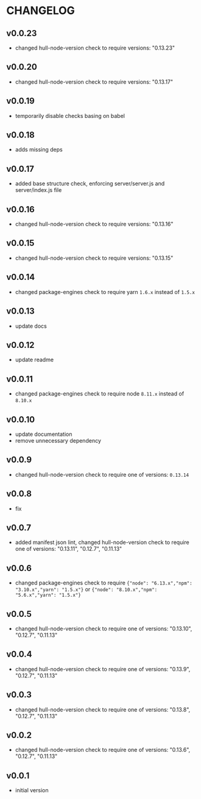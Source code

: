 # CHANGELOG

## v0.0.23
- changed hull-node-version check to require versions: "0.13.23"
## v0.0.20
- changed hull-node-version check to require versions: "0.13.17"

## v0.0.19
- temporarily disable checks basing on babel

## v0.0.18
- adds missing deps

## v0.0.17
- added base structure check, enforcing server/server.js and server/index.js file

## v0.0.16
- changed hull-node-version check to require versions: "0.13.16"

## v0.0.15
- changed hull-node-version check to require versions: "0.13.15"

## v0.0.14
- changed package-engines check to require yarn `1.6.x` instead of `1.5.x`

## v0.0.13
- update docs

## v0.0.12
- update readme

## v0.0.11
- changed package-engines check to require node `8.11.x` instead of `8.10.x`

## v0.0.10
- update documentation
- remove unnecessary dependency

## v0.0.9
- changed hull-node-version check to require one of versions: `0.13.14`

## v0.0.8
- fix

## v0.0.7
- added manifest json lint, changed hull-node-version check to require one of versions: "0.13.11", "0.12.7", "0.11.13"

## v0.0.6
- changed package-engines check to require `{"node": "6.13.x","npm": "3.10.x","yarn": "1.5.x"}` or `{"node": "8.10.x","npm": "5.6.x","yarn": "1.5.x"}`

## v0.0.5
- changed hull-node-version check to require one of versions: "0.13.10", "0.12.7", "0.11.13"

## v0.0.4
- changed hull-node-version check to require one of versions: "0.13.9", "0.12.7", "0.11.13"

## v0.0.3
- changed hull-node-version check to require one of versions: "0.13.8", "0.12.7", "0.11.13"

## v0.0.2
- changed hull-node-version check to require one of versions: "0.13.6", "0.12.7", "0.11.13"

## v0.0.1
- initial version
